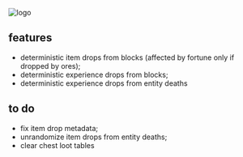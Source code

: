 ![logo](https://raw.githubusercontent.com/transfarmer/deterministic-loot/1.12.2/src/main/resources/assets/deterministicloot/textures/logo.png)
## features
- deterministic item drops from blocks (affected by fortune only if dropped by ores);
- deterministic experience drops from blocks;
- deterministic experience drops from entity deaths

## to do
- fix item drop metadata;
- unrandomize item drops from entity deaths;
- clear chest loot tables
